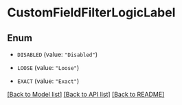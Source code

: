 # CustomFieldFilterLogicLabel

## Enum


* `DISABLED` (value: `"Disabled"`)

* `LOOSE` (value: `"Loose"`)

* `EXACT` (value: `"Exact"`)


[[Back to Model list]](../README.md#documentation-for-models) [[Back to API list]](../README.md#documentation-for-api-endpoints) [[Back to README]](../README.md)


